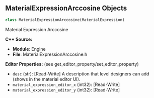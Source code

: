 ## MaterialExpressionArccosine Objects

```python
class MaterialExpressionArccosine(MaterialExpression)
```

Material Expression Arccosine

**C++ Source:**

- **Module**: Engine
- **File**: MaterialExpressionArccosine.h

**Editor Properties:** (see get_editor_property/set_editor_property)

- ``desc`` (str):  [Read-Write] A description that level designers can add (shows in the material editor UI).
- ``material_expression_editor_x`` (int32):  [Read-Write]
- ``material_expression_editor_y`` (int32):  [Read-Write]

<a id="unreal.MaterialExpressionArccosineFast"></a>